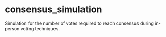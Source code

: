 # consensus_simulation
Simulation for the number of votes required to reach consensus during in-person voting techniques. 
